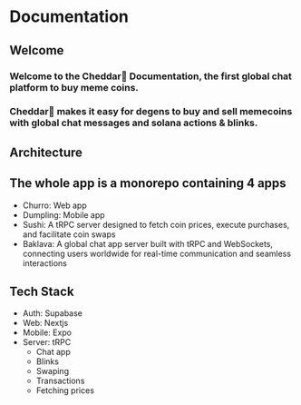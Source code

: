 # Documentation

## Welcome

### Welcome to the Cheddar🧀 Documentation, the first global chat platform to buy meme coins. 

### Cheddar🧀 makes it easy for degens to buy and sell memecoins with global chat messages and solana actions & blinks.

## Architecture
## The whole app is a monorepo containing 4 apps

- Churro: Web app
- Dumpling: Mobile app
- Sushi: A tRPC server designed to fetch coin prices, execute purchases, and facilitate coin swaps
- Baklava: A global chat app server built with tRPC and WebSockets, connecting users worldwide for real-time communication and seamless interactions


## Tech Stack

- Auth: Supabase
- Web: Nextjs
- Mobile: Expo
- Server: tRPC
    - Chat app
    - Blinks 
    - Swaping
    - Transactions
    - Fetching prices